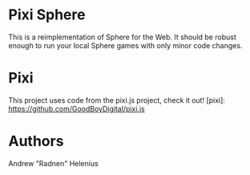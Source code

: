 Pixi Sphere
===========

This is a reimplementation of Sphere for the Web.
It should be robust enough to run your local Sphere
games with only minor code changes.

Pixi
====

This project uses code from the pixi.js project, check it out!
[pixi]: https://github.com/GoodBoyDigital/pixi.js

Authors
=======

Andrew "Radnen" Helenius